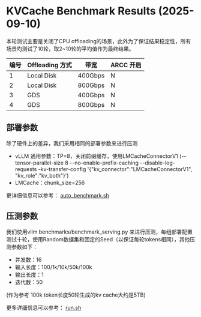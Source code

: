 # KVCache Benchmark Results (2025-09-10)

本轮测试主要是关闭了CPU offloading的场景，此外为了保证结果稳定性，所有场景均测试了10轮，取2~10轮的平均值作为最终结果。

| 编号| Offloading 方式 |  带宽  |     ARCC 开启     |
| --- | ----------- | ----- | -------------------- |
| 1  |   Local Disk |  400Gbps      |       N      |
| 2  |   Local Disk |  800Gbps      |       N      |
| 3  |   GDS        |  400Gbps      |       N      |
| 4  |   GDS        |  800Gbps      |       N      |

## 部署参数

除了硬件上的差异，我们采用相同的部署参数来进行压测

- vLLM 通用参数：TP=8，关闭前缀缓存，使用LMCacheConnectorV1 (--tensor-parallel-size 8 --no-enable-prefix-caching --disable-log-requests -kv-transfer-config '{\"kv_connector\":\"LMCacheConnectorV1\", \"kv_role\":\"kv_both\"}')
- LMCache：chunk_size=256

更详细信息可以参考： [auto_benchmark.sh](../tools/auto_benchmark.sh)

## 压测参数

我们使用vllm benchmarks/benchmark_serving.py 来进行压测，每组部署配置测试十轮，使用Random数据集和固定的Seed（以保证每轮tokens相同），其他压测参数如下：

- 并发数：16
- 输入长度：100/1k/10k/50k/100k
- 输出长度：1
- 迭代数：50

(作为参考 100k token长度50轮生成的kv cache大约是5TB)

更多详细信息可以参考： [run.sh](../tools/run.sh)
